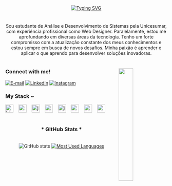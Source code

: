 <div align="center">
  <a href="https://git.io/typing-svg">
    <img src="https://readme-typing-svg.demolab.com?font=Fira+Code&weight=500&size=22&pause=1000&color=0000b4&center=true&vCenter=true&random=false&width=524&lines=%E2%8A%B9+Welcome+to+my+profile!+%CB%99%E1%B5%95%CB%99+%E2%8A%B9+" alt="Typing SVG">
  </a>
</div>

<img align="center" alt="" src="./src/header-gif.gif">

#

<p align="center">Sou estudante de Análise e Desenvolvimento de Sistemas pela Unicesumar, com experiência profissional como Web Designer. Paralelamente, estou me aprofundando em diversas áreas da tecnologia. Tenho um forte compromisso com a atualização constante dos meus conhecimentos e estou sempre em busca de novos desafios. Minha paixão é aprender e aplicar o que aprendo para desenvolver soluções inovadoras.</p>

#

<img align="right" alt="" height="auto" width="30%" padding-bottom="100px" src="../src/coffee.gif">

<h3 align="left">Connect with me!</h3>

[![E-mail](https://img.shields.io/badge/-Email-000?style=for-the-badge&logo=Email&logoColor=0000b4&color:FFF)](mailto:matheus.dteles13@gmail.com)
[![LinkedIn](https://img.shields.io/badge/-LinkedIn-000?style=for-the-badge&logo=linkedin&logoColor=0000b4&color:FFF)](https://www.linkedin.com/in/matheus-diamantino-455534275/)
[![Instagram](https://img.shields.io/badge/-Instagram-000?style=for-the-badge&logo=instagram&logoColor=0000b4&color:FFF)](https://www.instagram.com/https_matheus/)

<h3 align="left">My Stack ~</h3>

<div align="left">
  <img src="https://cdn.jsdelivr.net/gh/devicons/devicon/icons/html5/html5-original.svg" height="25" alt="html5 logo"  />
  <img width="8" />
  <img src="https://cdn.jsdelivr.net/gh/devicons/devicon/icons/css3/css3-original.svg" height="25" alt="css3 logo"  />
  <img width="8" />
  <img src="https://cdn.jsdelivr.net/gh/devicons/devicon/icons/javascript/javascript-plain.svg" height="25" alt="javascript logo"  />
  <img width="8" />
  <img src="https://cdn.jsdelivr.net/gh/devicons/devicon/icons/react/react-original.svg" height="25" alt="react logo"  />
  <img width="8" />
  <img src="https://cdn.jsdelivr.net/gh/devicons/devicon/icons/java/java-original.svg" height="25" alt="java logo"  />
  <img width="8" />
  <img src="https://cdn.jsdelivr.net/gh/devicons/devicon/icons/spring/spring-original.svg" height="25" alt="spring logo"  />
  <img width="8" />
  <img src="https://cdn.jsdelivr.net/gh/devicons/devicon/icons/c/c-original.svg" height="25" alt="c logo"  />
  <img width="8" />
  <img src="https://cdn.jsdelivr.net/gh/devicons/devicon/icons/mysql/mysql-original.svg" height="25" alt="mysql logo"  />

#

<div style="text-align: center;" align="center">
  <h3>* GitHub Stats *</h3>
  <br>
  <img src="https://github-readme-stats-git-masterrstaa-rickstaa.vercel.app/api?username=MatheusDiamantino&hide_title=true&show_icons=true&include_all_commits=false&count_private=true&line_height=25&hide=issues&bg_color=000&title_color=0000b4&text_color=FFF&border_radius=3&border_color=36123c&icon_color=0000b4&theme=jolly" alt="GitHub stats">

  <a href="https://github.com/MatheusDiamantino/github-readme-stats">
    <img src="https://github-readme-stats-git-masterrstaa-rickstaa.vercel.app/api/top-langs/?username=MatheusDiamantino&line_height=10&card_width=290&layout=compact&hide_title=false&count_private=true&langs_count=4&show_icons=true&title_color=0000b4&hide=html,css&bg_color=000&text_color=8B8B8B&border_radius=3&border_color=561760&count_private=true" alt="Most Used Languages">
  </a>
</div>
